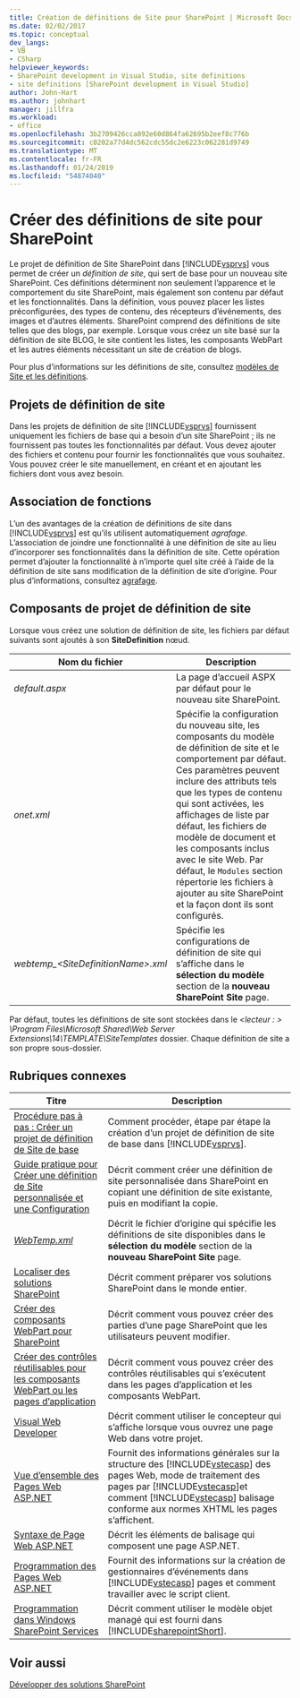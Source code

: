 ```yaml
---
title: Création de définitions de Site pour SharePoint | Microsoft Docs
ms.date: 02/02/2017
ms.topic: conceptual
dev_langs:
- VB
- CSharp
helpviewer_keywords:
- SharePoint development in Visual Studio, site definitions
- site definitions [SharePoint development in Visual Studio]
author: John-Hart
ms.author: johnhart
manager: jillfra
ms.workload:
- office
ms.openlocfilehash: 3b2709426cca892e60d864fa62695b2eef8c776b
ms.sourcegitcommit: c0202a77d4dc562cdc55dc2e6223c062281d9749
ms.translationtype: MT
ms.contentlocale: fr-FR
ms.lasthandoff: 01/24/2019
ms.locfileid: "54874040"
---
```

# <a name="create-site-definitions-for-sharepoint"></a>Créer des définitions de site pour SharePoint
  Le projet de définition de Site SharePoint dans [!INCLUDE[vsprvs](../sharepoint/includes/vsprvs-md.md)] vous permet de créer un *définition de site*, qui sert de base pour un nouveau site SharePoint. Ces définitions déterminent non seulement l’apparence et le comportement du site SharePoint, mais également son contenu par défaut et les fonctionnalités. Dans la définition, vous pouvez placer les listes préconfigurées, des types de contenu, des récepteurs d’événements, des images et d’autres éléments. SharePoint comprend des définitions de site telles que des blogs, par exemple. Lorsque vous créez un site basé sur la définition de site BLOG, le site contient les listes, les composants WebPart et les autres éléments nécessitant un site de création de blogs.  
  
 Pour plus d’informations sur les définitions de site, consultez [modèles de Site et les définitions](http://go.microsoft.com/fwlink/?LinkId=179134).  
  
## <a name="site-definition-projects"></a>Projets de définition de site
 Dans les projets de définition de site [!INCLUDE[vsprvs](../sharepoint/includes/vsprvs-md.md)] fournissent uniquement les fichiers de base qui a besoin d’un site SharePoint ; ils ne fournissent pas toutes les fonctionnalités par défaut. Vous devez ajouter des fichiers et contenu pour fournir les fonctionnalités que vous souhaitez. Vous pouvez créer le site manuellement, en créant et en ajoutant les fichiers dont vous avez besoin.  
  
## <a name="feature-stapling"></a>Association de fonctions
 L’un des avantages de la création de définitions de site dans [!INCLUDE[vsprvs](../sharepoint/includes/vsprvs-md.md)] est qu’ils utilisent automatiquement *agrafage*. L’association de joindre une fonctionnalité à une définition de site au lieu d’incorporer ses fonctionnalités dans la définition de site. Cette opération permet d’ajouter la fonctionnalité à n’importe quel site créé à l’aide de la définition de site sans modification de la définition de site d’origine. Pour plus d’informations, consultez [agrafage](http://go.microsoft.com/fwlink/?LinkID=119283).  
  
## <a name="site-definition-project-components"></a>Composants de projet de définition de site
 Lorsque vous créez une solution de définition de site, les fichiers par défaut suivants sont ajoutés à son **SiteDefinition** nœud.  
  
|Nom du fichier|Description|  
|---------------|-----------------|  
|*default.aspx*|La page d’accueil ASPX par défaut pour le nouveau site SharePoint.|  
|*onet.xml*|Spécifie la configuration du nouveau site, les composants du modèle de définition de site et le comportement par défaut. Ces paramètres peuvent inclure des attributs tels que les types de contenu qui sont activées, les affichages de liste par défaut, les fichiers de modèle de document et les composants inclus avec le site Web. Par défaut, le `Modules` section répertorie les fichiers à ajouter au site SharePoint et la façon dont ils sont configurés.|  
|*webtemp_\<SiteDefinitionName>.xml*|Spécifie les configurations de définition de site qui s’affiche dans le **sélection du modèle** section de la **nouveau SharePoint Site** page.|  
  
 Par défaut, toutes les définitions de site sont stockées dans le  *\<lecteur : > \Program Files\Microsoft Shared\Web Server Extensions\14\TEMPLATE\SiteTemplates* dossier. Chaque définition de site a son propre sous-dossier.  
  
## <a name="related-topics"></a>Rubriques connexes
  
|Titre|Description|  
|-----------|-----------------|  
|[Procédure pas à pas : Créer un projet de définition de Site de base](../sharepoint/walkthrough-create-a-basic-site-definition-project.md)|Comment procéder, étape par étape la création d’un projet de définition de site de base dans [!INCLUDE[vsprvs](../sharepoint/includes/vsprvs-md.md)].|  
|[Guide pratique pour Créer une définition de Site personnalisée et une Configuration](http://go.microsoft.com/fwlink/?LinkId=183309)|Décrit comment créer une définition de site personnalisée dans SharePoint en copiant une définition de site existante, puis en modifiant la copie.|  
|[*WebTemp.xml*](http://go.microsoft.com/fwlink/?LinkId=183310)|Décrit le fichier d’origine qui spécifie les définitions de site disponibles dans le **sélection du modèle** section de la **nouveau SharePoint Site** page.|  
|[Localiser des solutions SharePoint](../sharepoint/localizing-sharepoint-solutions.md)|Décrit comment préparer vos solutions SharePoint dans le monde entier.|  
|[Créer des composants WebPart pour SharePoint](../sharepoint/creating-web-parts-for-sharepoint.md)|Décrit comment vous pouvez créer des parties d’une page SharePoint que les utilisateurs peuvent modifier.|  
|[Créer des contrôles réutilisables pour les composants WebPart ou les pages d’application](../sharepoint/creating-reusable-controls-for-web-parts-or-application-pages.md)|Décrit comment vous pouvez créer des contrôles réutilisables qui s’exécutent dans les pages d’application et les composants WebPart.|  
|[Visual Web Developer](http://go.microsoft.com/fwlink/?LinkId=178725)|Décrit comment utiliser le concepteur qui s’affiche lorsque vous ouvrez une page Web dans votre projet.|  
|[Vue d’ensemble des Pages Web ASP.NET](http://go.microsoft.com/fwlink/?LinkId=178726)|Fournit des informations générales sur la structure des [!INCLUDE[vstecasp](../sharepoint/includes/vstecasp-md.md)] des pages Web, mode de traitement des pages par [!INCLUDE[vstecasp](../sharepoint/includes/vstecasp-md.md)]et comment [!INCLUDE[vstecasp](../sharepoint/includes/vstecasp-md.md)] balisage conforme aux normes XHTML les pages s’affichent.|  
|[Syntaxe de Page Web ASP.NET](http://go.microsoft.com/fwlink/?LinkId=178727)|Décrit les éléments de balisage qui composent une page ASP.NET.|  
|[Programmation des Pages Web ASP.NET](http://go.microsoft.com/fwlink/?LinkId=178728)|Fournit des informations sur la création de gestionnaires d’événements dans [!INCLUDE[vstecasp](../sharepoint/includes/vstecasp-md.md)] pages et comment travailler avec le script client.|  
|[Programmation dans Windows SharePoint Services](http://go.microsoft.com/fwlink/?LinkId=178729)|Décrit comment utiliser le modèle objet managé qui est fourni dans [!INCLUDE[sharepointShort](../sharepoint/includes/sharepointshort-md.md)].|  
  
## <a name="see-also"></a>Voir aussi
 [Développer des solutions SharePoint](../sharepoint/developing-sharepoint-solutions.md)  
